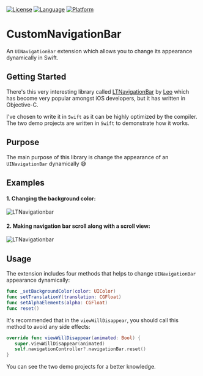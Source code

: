 [![License](https://img.shields.io/badge/license-MIT-blue.svg?style=flat
            )](http://mit-license.org)
[![Language](http://img.shields.io/badge/language-swift-orange.svg?style=flat
             )](https://developer.apple.com/swift)
[![Platform](http://img.shields.io/badge/platform-ios-lightgrey.svg?style=flat
             )](https://developer.apple.com/resources/)

# CustomNavigationBar
An `UINavigationBar` extension which allows you to change its appearance dynamically in Swift.

## Getting Started

There's this very interesting library called [LTNavigationBar](https://github.com/ltebean/LTNavigationBar) by [Leo](https://github.com/ltebean) which has become very popular amongst iOS developers, but it has written in Objective-C.

I've chosen to write it in `Swift` as it can be highly optimized by the compiler. The two demo projects are written in `Swift` to demonstrate how it works.

## Purpose
The main purpose of this library is change the appearance of an `UINavigationBar` dynamically 😅


## Examples
#### 1. Changing the background color:
![LTNavigationbar](https://raw.githubusercontent.com/ltebean/LTNavigationBar/master/images/demo.gif)


#### 2. Making navigation bar scroll along with a scroll view:
![LTNavigationbar](https://raw.githubusercontent.com/ltebean/LTNavigationBar/master/images/demo2.gif)

## Usage

The extension includes four methods that helps to change `UINavigationBar` appearance dynamically:
```swift
func _setBackgroundColor(color: UIColor)
func setTranslationY(translation: CGFloat)
func setAlphaElements(alpha: CGFloat)
func reset() 
```

It's recommended that in the `viewWillDisappear`, you should call this method to avoid any side effects:
```swift
override func viewWillDisappear(animated: Bool) {
   super.viewWillDisappear(animated)
   self.navigationController?.navigationBar.reset()
}
```

You can see the two demo projects for a better knowledge.
